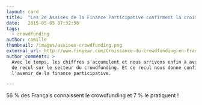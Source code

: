 ```yaml
---
layout: card
title:  "Les 2e Assises de la Finance Participative confirment la croissance du crowdfunding en France"
date:   2015-05-05 07:32:56
tags:
  - crowdfunding
author: camille
thumbnail: /images/assises-crowdfunding.png
external_url: http://www.finyear.com/Croissance-du-crowdfunding-en-France-infographie_a31376.html
author_comments: >
  Avec le temps, les chiffres s'accumulent et nous arrivons enfin à avoir un peu
  de recul sur le secteur du crowdfunding. Et ce recul nous donne confiance pour
  l'avenir de la finance participative.

---
```


56 % des Français connaissent le crowdfunding et 7 % le pratiquent !
